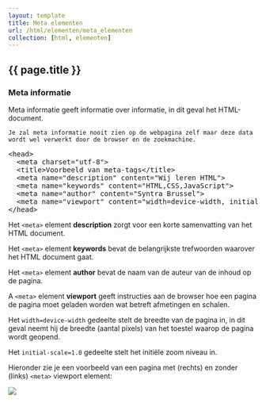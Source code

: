 ```yaml
---
layout: template
title: Meta elementen
url: /html/elementen/meta_elementen
collection: [html, elementen]
---
```


## {{ page.title }}

<div class="highlight">
    <h3>Meta informatie</h3>
    Meta informatie geeft informatie over informatie, in dit geval het HTML-document.

    Je zal meta informatie nooit zien op de webpagina zelf maar deze data wordt wel verwerkt door de browser en de zoekmachine.
</div>


<pre data-enlighter-language="html">
&lt;head&gt;
  &lt;meta charset=&quot;utf-8&quot;&gt;
  &lt;title&gt;Voorbeeld van meta-tags&lt;/title&gt;
  &lt;meta name=&quot;description&quot; content=&quot;Wij leren HTML&quot;&gt;
  &lt;meta name=&quot;keywords&quot; content=&quot;HTML,CSS,JavaScript&quot;&gt;
  &lt;meta name=&quot;author&quot; content=&quot;Syntra Brussel&quot;&gt;
  &lt;meta name=&quot;viewport&quot; content=&quot;width=device-width, initial-scale=1.0&quot;&gt; 
&lt;/head&gt;
</pre>

Het <code>&lt;meta&gt;</code> element <strong>description</strong> zorgt voor een korte samenvatting van het HTML document.

Het <code>&lt;meta&gt;</code> element <strong>keywords</strong> bevat de belangrijkste trefwoorden waarover het HTML document gaat.

Het <code>&lt;meta&gt;</code> element <strong>author</strong> bevat de naam van de auteur van de inhoud op de pagina.

A <code>&lt;meta&gt;</code> element <strong>viewport</strong> geeft instructies aan de browser hoe een pagina de pagina moet geladen worden wat betreft afmetingen en schalen.

Het <code>width=device-width</code> gedeelte stelt de breedte van de pagina in, in dit geval neemt hij de breedte (aantal pixels) van het toestel waarop de pagina wordt geopend.

Het <code>initial-scale=1.0</code> gedeelte stelt het initiële zoom niveau in.

Hieronder zie je een voorbeeld van een pagina met (rechts) en zonder (links) <code>&lt;meta&gt;</code> viewport element:

<img src="{{ '/html/elementen/images/viewport.png' | relative_url}}" />

